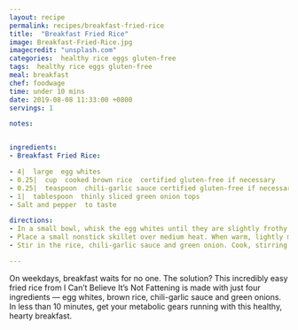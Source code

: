```yaml
---
layout: recipe
permalink: recipes/breakfast-fried-rice
title:  "Breakfast Fried Rice"
image: Breakfast-Fried-Rice.jpg
imagecredit: "unsplash.com"
categories:  healthy rice eggs gluten-free
tags:  healthy rice eggs gluten-free
meal: breakfast
chef: foodwage
time: under 10 mins
date: 2019-08-08 11:33:00 +0800
servings: 1

notes:


ingredients:
- Breakfast Fried Rice:

- 4|  large  egg whites
- 0.25|  cup  cooked brown rice  certified gluten-free if necessary
- 0.25|  teaspoon  chili-garlic sauce certified gluten-free if necessary
- 1|  tablespoon  thinly sliced green onion tops
- Salt and pepper  to taste

directions:
- In a small bowl, whisk the egg whites until they are slightly frothy.
- Place a small nonstick skillet over medium heat. When warm, lightly mist the pan with cooking spray, and pour the egg whites into the pan. Scramble the whites until almost set, about 3–5 minutes.
- Stir in the rice, chili-garlic sauce and green onion. Cook, stirring constantly, for 1–2 minutes, or until the eggs are completely cooked. Season with salt and pepper. Serve immediately.

---
```


On weekdays, breakfast waits for no one. The solution? This incredibly easy fried rice from I Can’t Believe It’s Not Fattening is made with just four ingredients — egg whites, brown rice, chili-garlic sauce and green onions. In less than 10 minutes, get your metabolic gears running with this healthy, hearty breakfast.